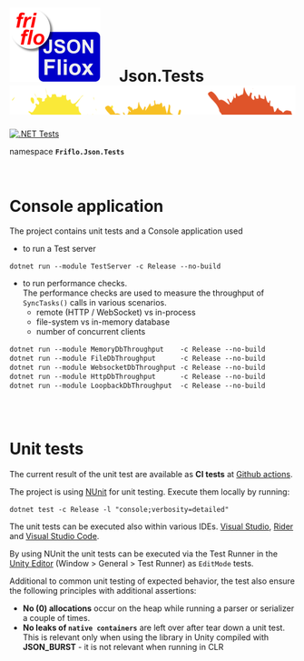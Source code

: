 

# [![JSON Fliox](../docs/images/Json-Fliox.svg)](https://github.com/friflo/Friflo.Json.Fliox)     **Json.Tests** ![SPLASH](../docs/images/paint-splatter.svg)

[![.NET Tests](https://github.com/friflo/Friflo.Json.Fliox/workflows/.NET/badge.svg)](https://github.com/friflo/Friflo.Json.Fliox/actions)

namespace **`Friflo.Json.Tests`**

<br/>

# Console application

The project contains unit tests and a Console application used
- to run a Test server
```
dotnet run --module TestServer -c Release --no-build
```
- to run performance checks.  
  The performance checks are used to measure the throughput of `SyncTasks()` calls in various scenarios.  
  - remote (HTTP / WebSocket) vs in-process 
  - file-system vs in-memory database
  - number of concurrent clients
```
dotnet run --module MemoryDbThroughput    -c Release --no-build
dotnet run --module FileDbThroughput      -c Release --no-build
dotnet run --module WebsocketDbThroughput -c Release --no-build
dotnet run --module HttpDbThroughput      -c Release --no-build
dotnet run --module LoopbackDbThroughput  -c Release --no-build
```

<br/><br/>

# Unit tests

The current result of the unit test are available as **CI tests** at
[Github actions](https://github.com/friflo/Friflo.Json.Fliox/actions).

The project is using [NUnit](https://nunit.org/) for unit testing. Execute them locally by running:
```
dotnet test -c Release -l "console;verbosity=detailed"
```
The unit tests can be executed also within various IDEs. [Visual Studio](https://visualstudio.microsoft.com/),
[Rider](https://www.jetbrains.com/rider/) and [Visual Studio Code](https://visualstudio.microsoft.com/).

By using NUnit the unit tests can be executed via the Test Runner in the [Unity Editor](https://unity.com/)
(Window > General > Test Runner) as `EditMode` tests.

Additional to common unit testing of expected behavior, the test also ensure the following principles
with additional assertions:
- **No (0) allocations** occur on the heap while running a parser or serializer a couple of times.
- **No leaks of `native containers`** are left over after tear down a unit test.  
  This is relevant only when using the library in Unity compiled with **JSON_BURST** - it is not relevant when running in CLR

